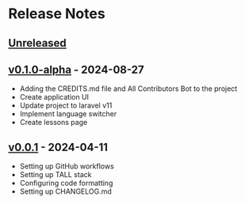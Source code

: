 # Release Notes

## [Unreleased](https://github.com/marcoluzi/lingua-vault/compare/v0.1.0-alpha...develop)

## [v0.1.0-alpha](https://github.com/marcoluzi/lingua-vault/commits/v0.1.0-alpha) - 2024-08-27

-   Adding the CREDITS.md file and All Contributors Bot to the project
-   Create application UI
-   Update project to laravel v11
-   Implement language switcher
-   Create lessons page

## [v0.0.1](https://github.com/marcoluzi/lingua-vault/commits/v0.0.1) - 2024-04-11

-   Setting up GitHub workflows
-   Setting up TALL stack
-   Configuring code formatting
-   Setting up CHANGELOG.md

